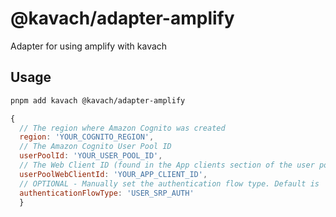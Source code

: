 # @kavach/adapter-amplify

Adapter for using amplify with kavach

## Usage

```bash
pnpm add kavach @kavach/adapter-amplify
```

```js
{
  // The region where Amazon Cognito was created
  region: 'YOUR_COGNITO_REGION',
  // The Amazon Cognito User Pool ID
  userPoolId: 'YOUR_USER_POOL_ID',
  // The Web Client ID (found in the App clients section of the user pool)
  userPoolWebClientId: 'YOUR_APP_CLIENT_ID',
  // OPTIONAL - Manually set the authentication flow type. Default is 'USER_SRP_AUTH'
  authenticationFlowType: 'USER_SRP_AUTH'
  }
```
